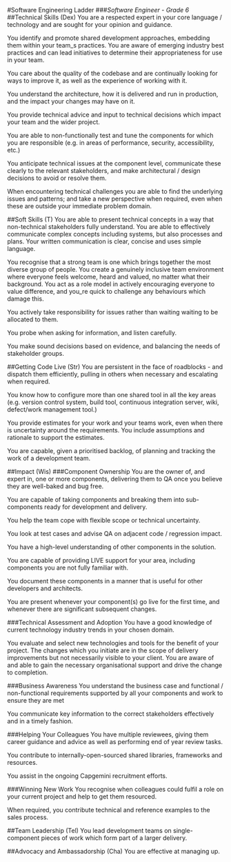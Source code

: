 #Software Engineering Ladder
###_Software Engineer - Grade 6_
##Technical Skills (Dex)
You are a respected expert in your core language / technology and are sought for your opinion and guidance.

You identify and promote shared development approaches, embedding them within your team_s practices. You are aware of emerging industry best practices and can lead initiatives to determine their appropriateness for use in your team.

You care about the quality of the codebase and are continually looking for ways to improve it, as well as the experience of working with it.

You understand the architecture, how it is delivered and run in production, and the impact your changes may have on it.

You provide technical advice and input to technical decisions which impact your team and the wider project.

You are able to non-functionally test and tune the components for which you are responsible (e.g. in areas of performance, security, accessibility, etc.)

You anticipate technical issues at the component level, communicate these clearly to the relevant stakeholders, and make architectural / design decisions to avoid or resolve them.

When encountering technical challenges you are able to find the underlying issues and patterns; and take a new perspective when required, even when these are outside your immediate problem domain.

##Soft Skills (T)
You are able to present technical concepts in a way that non-technical stakeholders fully understand. You are able to effectively communicate complex concepts including systems, but also processes and plans. Your written communication is clear, concise and uses simple language.

You recognise that a strong team is one which brings together the most diverse group of people. You create a genuinely inclusive team environment where everyone feels welcome, heard and valued, no matter what their background. You act as a role model in actively encouraging everyone to value difference, and you_re quick to challenge any behaviours which damage this.

You actively take responsibility for issues rather than waiting waiting to be allocated to them.

You probe when asking for information, and listen carefully.

You make sound decisions based on evidence, and balancing the needs of stakeholder groups.

##Getting Code Live (Str)
You are persistent in the face of roadblocks - and dispatch them efficiently, pulling in others when necessary and escalating when required.

You know how to configure more than one shared tool in all the key areas (e.g. version control system, build tool, continuous integration server, wiki, defect/work management tool.)

You provide estimates for your work and your teams work, even when there is uncertainty around the requirements. You include assumptions and rationale to support the estimates.

You are capable, given a prioritised backlog, of planning and tracking the work of a development team.

##Impact (Wis)
###Component Ownership
You are the owner of, and expert in, one or more components, delivering them to QA once you believe they are well-baked and bug free.

You are capable of taking components and breaking them into sub-components ready for development and delivery.

You help the team cope with flexible scope or technical uncertainty.

You look at test cases and advise QA on adjacent code / regression impact.

You have a high-level understanding of other components in the solution.

You are capable of providing LIVE support for your area, including components you are not fully familiar with.

You document these components in a manner that is useful for other developers and architects.

You are present whenever your component(s) go live for the first time, and whenever there are significant subsequent changes.

###Technical Assessment and Adoption
You have a good knowledge of current technology industry trends in your chosen domain.

You evaluate and select new technologies and tools for the benefit of your project. The changes which you initiate are in the scope of delivery improvements but not necessarily visible to your client. You are aware of and able to gain the necessary organisational support and drive the change to completion.

###Business Awareness
You understand the business case and functional / non-functional requirements supported by all your components and work to ensure they are met

You communicate key information to the correct stakeholders effectively and in a timely fashion.

###Helping Your Colleagues
You have multiple reviewees, giving them career guidance and advice as well as performing end of year review tasks.

You contribute to internally-open-sourced shared libraries, frameworks and resources.

You assist in the ongoing Capgemini recruitment efforts.

###Winning New Work
You recognise when colleagues could fulfil a role on your current project and help to get them resourced.

When required, you contribute technical and reference examples to the sales process.

##Team Leadership (Tel)
You lead development teams on single-component pieces of work which form part of a larger delivery.

##Advocacy and Ambassadorship (Cha)
You are effective at managing up.
